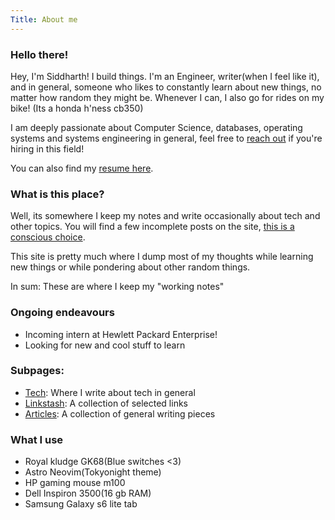 ```yaml
---
Title: About me
---
```


### Hello there!

Hey, I'm Siddharth! I build things. I'm an Engineer, writer(when I feel like it), and in general, someone who likes to 
constantly learn about new things, no matter how random they might be.
Whenever I can, I also go for rides on my bike! (Its a honda h'ness cb350)

I am deeply passionate about Computer Science, databases, operating systems and systems engineering in general, feel free to [reach out](mailto:siddharthtewari14@gmail.com) if you're hiring in this field!

You can also find my [resume here](https://sidt008.vercel.app/SiddharthTewariCV.pdf).

### What is this place?

Well, its somewhere I keep my notes and write occasionally about tech and other topics.
You will find a few incomplete posts on the site, [this is a conscious choice](https://notes.andymatuschak.org/Work_with_the_garage_door_up).

This site is pretty much where I dump most of my thoughts while learning new things or while pondering about other random things.

In sum: These are where I keep my "working notes"

### Ongoing endeavours
- Incoming intern at Hewlett Packard Enterprise!
- Looking for new and cool stuff to learn

### Subpages:
- [Tech](https://sidt008.vercel.app/tech): Where I write about tech in general
- [Linkstash](https://sidt008.vercel.app/linkstash): A collection of selected links
- [Articles](https://sidt008.vercel.app/articles): A collection of general writing pieces


### What I use

- Royal kludge GK68(Blue switches <3)
- Astro Neovim(Tokyonight theme)
- HP gaming mouse m100
- Dell Inspiron 3500(16 gb RAM)
- Samsung Galaxy s6 lite tab


